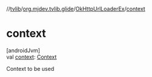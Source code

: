 //[tvlib](../../../index.md)/[org.mjdev.tvlib.glide](../index.md)/[OkHttpUrlLoaderEx](index.md)/[context](context.md)

# context

[androidJvm]\
val [context](context.md): [Context](https://developer.android.com/reference/kotlin/android/content/Context.html)

Context to be used
